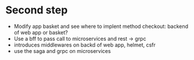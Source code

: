 # Second step

- Modify app basket and see where to implent method checkout: backend of web app or basket?
- Use a bff to pass call to microservices and rest -> grpc
- introduces middlewares on backd of web app, helmet, csfr
- use the saga and grpc on microservices
